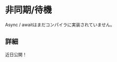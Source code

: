# <!--async/await--> 非同期/待機

<!--Async/await has not been implemented in the compiler yet.-->
Async / awaitはまだコンパイラに実装されていません。

## <!--More details--> 詳細

<!--Coming soon!-->
近日公開！
